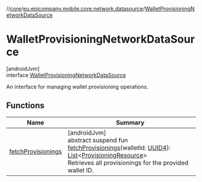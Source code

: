 //[core](../../../index.md)/[eu.epicompany.mobile.core.network.datasource](../index.md)/[WalletProvisioningNetworkDataSource](index.md)

# WalletProvisioningNetworkDataSource

[androidJvm]\
interface [WalletProvisioningNetworkDataSource](index.md)

An interface for managing wallet provisioning operations.

## Functions

| Name | Summary |
|---|---|
| [fetchProvisionings](fetch-provisionings.md) | [androidJvm]<br>abstract suspend fun [fetchProvisionings](fetch-provisionings.md)(walletId: [UUID4](../../eu.epicompany.mobile.core.datatypes/index.md#545543244%2FClasslikes%2F-1060529556)): [List](https://kotlinlang.org/api/latest/jvm/stdlib/kotlin.collections/-list/index.html)&lt;[ProvisioningResource](../../eu.epicompany.mobile.core.network.model.provisioning/-provisioning-resource/index.md)&gt;<br>Retrieves all provisionings for the provided wallet ID. |
